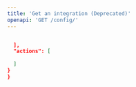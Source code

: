```yaml
---
title: 'Get an integration (Deprecated)'
openapi: 'GET /config/'
---
```



  ```json Example Response

    ],
    "actions": [
        
    ]
  }
}
  ```


